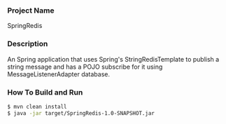 ### Project Name
SpringRedis

### Description
An Spring application that uses Spring's StringRedisTemplate to publish a string message and has 
a POJO subscribe for it using MessageListenerAdapter 
database.

### How To Build and Run
```bash
$ mvn clean install
$ java -jar target/SpringRedis-1.0-SNAPSHOT.jar
```